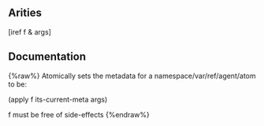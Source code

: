 ## Arities
[iref f & args]

## Documentation
{%raw%}
Atomically sets the metadata for a namespace/var/ref/agent/atom to be:

  (apply f its-current-meta args)

  f must be free of side-effects
{%endraw%}
